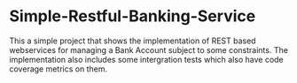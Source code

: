 # Simple-Restful-Banking-Service
This a simple project that shows the implementation of REST based webservices for managing a Bank Account subject to some constraints. The implementation also includes some intergration tests which also have code coverage metrics on them.
